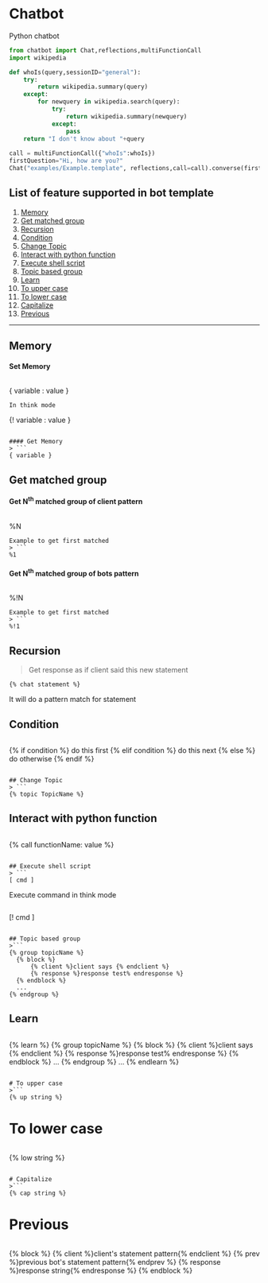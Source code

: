 # Chatbot
Python chatbot

```python
from chatbot import Chat,reflections,multiFunctionCall
import wikipedia

def whoIs(query,sessionID="general"):
    try:
        return wikipedia.summary(query)
    except:
        for newquery in wikipedia.search(query):
            try:
                return wikipedia.summary(newquery)
            except:
                pass
    return "I don't know about "+query
        
call = multiFunctionCall({"whoIs":whoIs})
firstQuestion="Hi, how are you?"
Chat("examples/Example.template", reflections,call=call).converse(firstQuestion)
```


## List of feature supported in bot template
1. [Memory](#memory)
2. [Get matched group](#get-matched-group)
3. [Recursion](#recursion)
4. [Condition](#condition)
5. [Change Topic](#change-topic)
6. [Interact with python function](#interact-with-python-function)
7. [Execute shell script](#execute-shell-script)
8. [Topic based group](#topic-based-group)
9. [Learn](#learn)
10. [To upper case](#to-upper-case)
11. [To lower case](#to-lower-case)
12. [Capitalize](#capitalize)
13. [Previous](#previous)

---

## Memory
#### Set Memory
> ```
{ variable : value }
```
In think mode
```
{! variable : value }
```

#### Get Memory
> ```
{ variable }
```

## Get matched group
#### Get N<sup>th</sup> matched group of client pattern
> ```
%N
```
Example to get first matched
> ```
%1
```

#### Get N<sup>th</sup> matched group of bots pattern
> ```
%!N
```
Example to get first matched
> ```
%!1
```

## Recursion
> Get response as if client said this new statement
```
{% chat statement %}
```
It will do a pattern match for statement

## Condition
>``` 
{% if condition %} do this first {% elif condition %} do this next {% else %} do otherwise {% endif %}
```

## Change Topic
> ```
{% topic TopicName %}
```

## Interact with python function
> ```
{% call functionName: value %}
```

## Execute shell script
> ```
[ cmd ]
```
Execute command in think mode
> ```
[! cmd ]
```

## Topic based group 
>```
{% group topicName %}
  {% block %}
      {% client %}client says {% endclient %}
      {% response %}response test% endresponse %}
  {% endblock %}
  ...
{% endgroup %}
```

## Learn
> ```
{% learn %}
  {% group topicName %}
    {% block %}
        {% client %}client says {% endclient %}
        {% response %}response test% endresponse %}
    {% endblock %}
    ...
  {% endgroup %}
  ...
{% endlearn %}
```

# To upper case
>```
{% up string %}
```

# To lower case
>```
{% low string %}
```

# Capitalize
>```
{% cap string %}
```
# Previous
>```
{% block %}
    {% client %}client's statement pattern{% endclient %}
    {% prev %}previous bot's statement pattern{% endprev %}
    {% response %}response string{% endresponse %}
{% endblock %}
```
